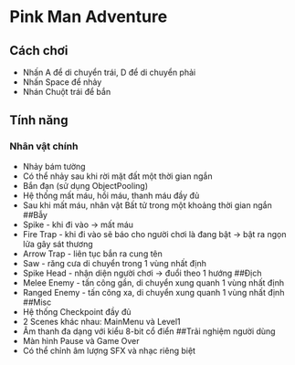 # Pink Man Adventure
## Cách chơi
* Nhấn A để di chuyển trái, D để di chuyển phải
* Nhấn Space để nhảy
* Nhán Chuột trái để bắn

## Tính năng
### Nhân vật chính
* Nhảy bám tường
* Có thể nhảy sau khi rời mặt đất một thời gian ngắn
* Bắn đạn (sử dụng ObjectPooling)
* Hệ thống mất máu, hồi máu, thanh máu đầy đủ
* Sau khi mất máu, nhân vật Bất tử trong một khoảng thời gian ngắn
##Bẫy
* Spike - khi đi vào -> mất máu
* Fire Trap - khi đi vào sẽ báo cho người chơi là đang bật -> bật ra ngọn lửa gây sát thương
* Arrow Trap - liên tục bắn ra cung tên
* Saw - răng cưa di chuyển trong 1 vùng nhất định
* Spike Head - nhận diện người chơi -> đuổi theo 1 hướng
##Địch
* Melee Enemy - tấn công gần, di chuyển xung quanh 1 vùng nhất định
* Ranged Enemy - tấn công xa, di chuyển xung quanh 1 vùng nhất định
##Misc
* Hệ thống Checkpoint đầy đủ
* 2 Scenes khác nhau: MainMenu và Level1
* Âm thanh đa dạng với kiểu 8-bit cổ điển
##Trải nghiệm người dùng
* Màn hình Pause và Game Over
* Có thể chỉnh âm lượng SFX và nhạc riêng biệt
